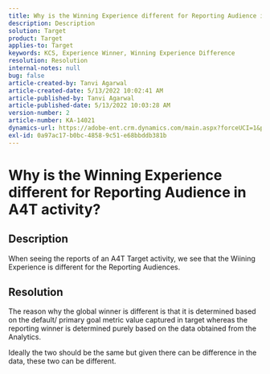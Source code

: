 ```yaml
---
title: Why is the Winning Experience different for Reporting Audience in A4T activity?
description: Description
solution: Target
product: Target
applies-to: Target
keywords: KCS, Experience Winner, Winning Experience Difference
resolution: Resolution
internal-notes: null
bug: false
article-created-by: Tanvi Agarwal
article-created-date: 5/13/2022 10:02:41 AM
article-published-by: Tanvi Agarwal
article-published-date: 5/13/2022 10:03:28 AM
version-number: 2
article-number: KA-14021
dynamics-url: https://adobe-ent.crm.dynamics.com/main.aspx?forceUCI=1&pagetype=entityrecord&etn=knowledgearticle&id=c3a532cd-a3d2-ec11-a7b5-00224809c27a
exl-id: 0a97ac17-b0bc-4858-9c51-e68bbddb381b
---
```

# Why is the Winning Experience different for Reporting Audience in A4T activity?

## Description


When seeing the reports of an A4T Target activity, we see that the Wiining Experience is different for the Reporting Audiences.


## Resolution


The reason why the global winner is different is that it is determined based on the default/ primary goal metric value captured in target whereas the reporting winner is determined purely based on the data obtained from the Analytics.

Ideally the two should be the same but given there can be difference in the data, these two can be different.

